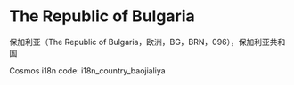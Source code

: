 # The Republic of Bulgaria

保加利亚（The Republic of Bulgaria，欧洲，BG，BRN，096），保加利亚共和国

Cosmos i18n code: i18n_country_baojialiya